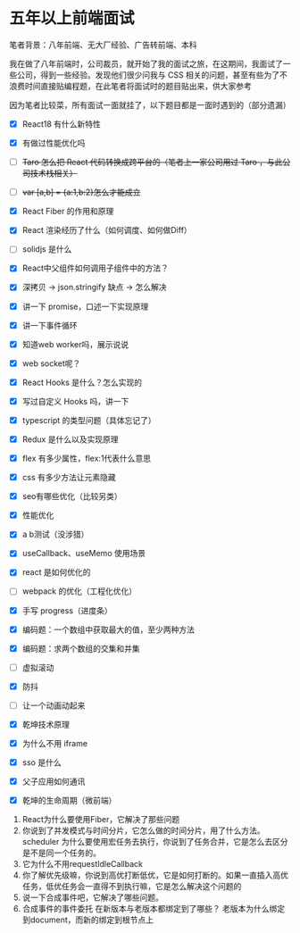 # 五年以上前端面试

笔者背景：八年前端、无大厂经验、广告转前端、本科

我在做了八年前端时，公司裁员，就开始了我的面试之旅，在这期间，我面试了一些公司，得到一些经验。发现他们很少问我与 CSS 相关的问题，甚至有些为了不浪费时间直接贴编程题，在此笔者将面试时的题目贴出来，供大家参考

因为笔者比较菜，所有面试一面就挂了，以下题目都是一面时遇到的（部分遗漏）

- [x] React18 有什么新特性
- [x] 有做过性能优化吗 
- [ ] ~~Taro 怎么把 React 代码转换成跨平台的（笔者上一家公司用过 Taro ，与此公司技术栈相关）~~
- [ ] ~~var [a,b] = {a:1,b:2}怎么才能成立~~
- [x] React Fiber 的作用和原理
- [x] React 渲染经历了什么（如何调度、如何做Diff）
- [ ] solidjs 是什么
- [x] React中父组件如何调用子组件中的方法？
- [x] 深拷贝 -> json.stringify 缺点 -> 怎么解决
- [x] 讲一下 promise，口述一下实现原理
- [x] 讲一下事件循环
- [x] 知道web worker吗，展示说说
- [x] web socket呢？
- [x] React Hooks 是什么？怎么实现的
- [x] 写过自定义 Hooks 吗，讲一下
- [x] typescript 的类型问题（具体忘记了） 
- [x] Redux 是什么以及实现原理
- [x] flex 有多少属性，flex:1代表什么意思
- [x] css 有多少方法让元素隐藏
- [x] seo有哪些优化（比较另类）
- [x] 性能优化
- [x] a b测试（没涉猎）
- [x] useCallback、useMemo 使用场景
- [x]  react 是如何优化的
- [ ] webpack 的优化（工程化优化）
- [x] 手写 progress（进度条）
- [x] 编码题：一个数组中获取最大的值，至少两种方法
- [x] 编码题：求两个数组的交集和并集
- [ ] 虚拟滚动
- [x] 防抖
- [ ] 让一个动画动起来
- [x] 乾坤技术原理
- [x] 为什么不用 iframe
- [x] sso 是什么
- [x] 父子应用如何通讯
- [x] 乾坤的生命周期（微前端）





1. React为什么要使用Fiber，它解决了那些问题
2. 你说到了并发模式与时间分片，它怎么做的时间分片，用了什么方法。scheduler 为什么要使用宏任务去执行，你说到了任务合并，它是怎么去区分是不是同一个任务的。
3. 它为什么不用requestIdleCallback
4. 你了解优先级嘛，你说到高优打断低优，它是如何打断的。如果一直插入高优任务，低优任务会一直得不到执行嘛，它是怎么解决这个问题的
5. 说一下合成事件吧，它解决了哪些问题。
6. 合成事件的事件委托 在新版本与老版本都绑定到了哪些？ 老版本为什么绑定到document，而新的绑定到根节点上

